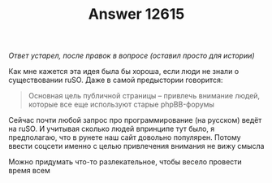 ﻿---
title: "Answer 12615"
se.owner.user_id: 385375
se.owner.display_name: "EzioMercer"
se.owner.link: "https://ru.meta.stackoverflow.com/users/385375/eziomercer"
se.answer_id: 12615
se.question_id: 12610
se.post_type: answer
se.is_accepted: False
---
<p><em>Ответ устарел, после правок в вопросе (оставил просто для истории)</em></p>
<p>Как мне кажется эта идея была бы хороша, если люди не знали о существовании ruSO. Даже в самой предыстории говорится:</p>
<blockquote>
<p>Основная цель публичной страницы – привлечь внимание людей, которые все еще используют старые phpBB-форумы</p>
</blockquote>
<p>Сейчас почти любой запрос про программирование (на русском) ведёт на ruSO. И учитывая сколько людей впринципе тут было, я предполагаю, что в рунете наш сайт довольно популярен. Потому ввести соцсети именно с целью привлечения внимания не вижу смысла</p>
<p>Можно придумать что-то разлекательное, чтобы весело провести время всем</p>
